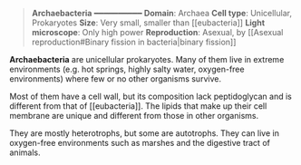 > **Archaebacteria**
> ━━━━━━━━━━
> **Domain**: Archaea
> **Cell type**: Unicellular, Prokaryotes
> **Size**: Very small, smaller than [[eubacteria]]
> **Light microscope**: Only high power
> **Reproduction**: Asexual, by [[Asexual reproduction#Binary fission in bacteria|binary fission]]

**Archaebacteria** are unicellular prokaryotes. Many of them live in extreme environments (e.g. hot springs, highly salty water, oxygen-free environments) where few or no other organisms survive.

Most of them have a cell wall, but its composition lack peptidoglycan and is different from that of [[eubacteria]]. The lipids that make up their cell membrane are unique and different from those in other organisms.

They are mostly heterotrophs, but some are autotrophs. They can live in oxygen-free environments such as marshes and the digestive tract of animals.
